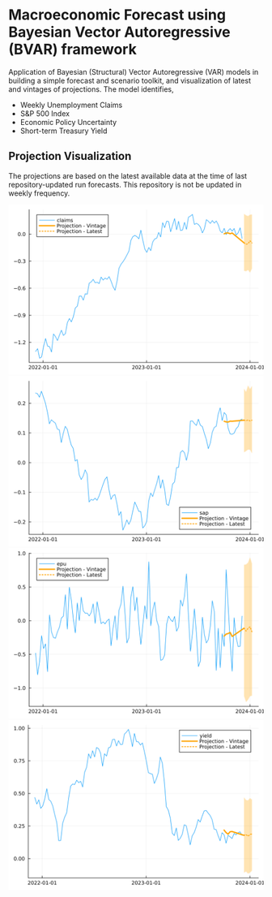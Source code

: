 # Macroeconomic Forecast using Bayesian Vector Autoregressive (BVAR) framework
Application of Bayesian (Structural) Vector Autoregressive (VAR) models in building a simple forecast and scenario toolkit, and visualization of latest and vintages of projections. The model identifies,

* Weekly Unemployment Claims
* S&P 500 Index
* Economic Policy Uncertainty
* Short-term Treasury Yield

## Projection Visualization
The projections are based on the latest available data at the time of last repository-updated run forecasts. This repository is not be updated in weekly frequency.

![Projection - Weekly Unemployment Claims](./results/projections/proj_claims.png)
![Projection - S&P 500 Index Growth](./results/projections/proj_sap.png)
![Projection - Economic Policy Uncertainty](./results/projections/proj_epu.png)
![Projection - Short-term Treasury Yield](./results/projections/proj_yield.png)
